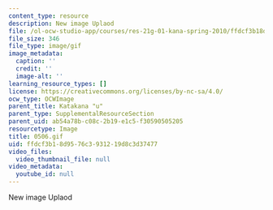 ```yaml
---
content_type: resource
description: New image Uplaod
file: /ol-ocw-studio-app/courses/res-21g-01-kana-spring-2010/ffdcf3b18d9576c3931219d8c3d37477_0506.gif
file_size: 346
file_type: image/gif
image_metadata:
  caption: ''
  credit: ''
  image-alt: ''
learning_resource_types: []
license: https://creativecommons.org/licenses/by-nc-sa/4.0/
ocw_type: OCWImage
parent_title: Katakana "u"
parent_type: SupplementalResourceSection
parent_uid: ab54a78b-c08c-2b19-e1c5-f30590505205
resourcetype: Image
title: 0506.gif
uid: ffdcf3b1-8d95-76c3-9312-19d8c3d37477
video_files:
  video_thumbnail_file: null
video_metadata:
  youtube_id: null
---
```

New image Uplaod